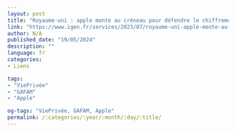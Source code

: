 ```yaml
---
layout: post
title: "Royaume-uni : apple monte au créneau pour défendre le chiffrement de bout en bout d'imessage"
link: "https://www.igen.fr/services/2023/07/royaume-uni-apple-monte-au-creneau-pour-defendre-le-chiffrement-de-bout-en-bout-dimessage-138397"
author: N/A
published_date: "19/05/2024"
description: ""
language: fr
categories:
- Liens

tags:
- "ViePrivée"
- "GAFAM"
- "Apple"

og-tags: "ViePrivée, GAFAM, Apple"
permalink: /:categories/:year/:month/:day/:title/
---
```

